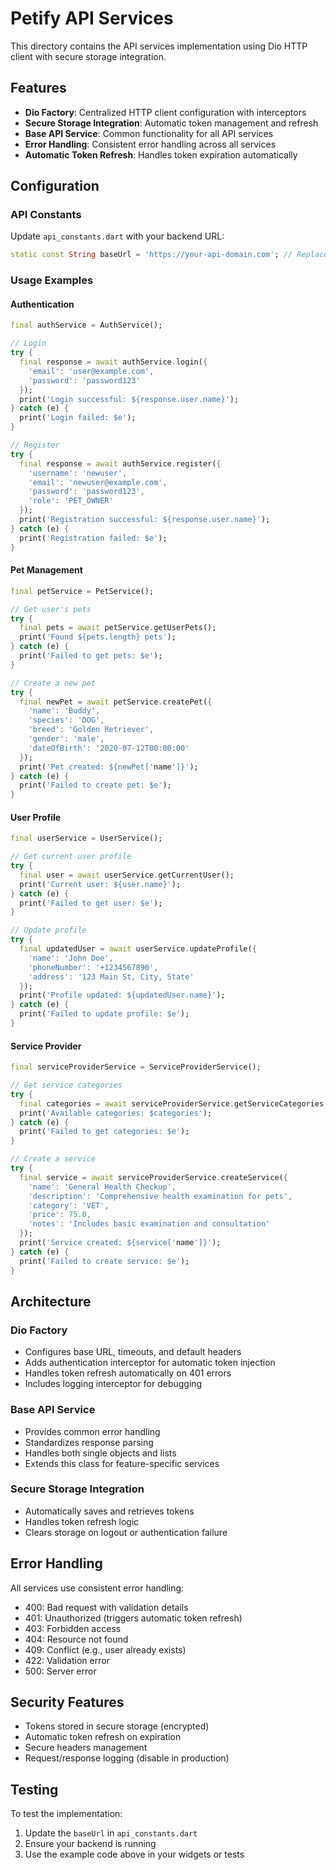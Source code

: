 # Petify API Services

This directory contains the API services implementation using Dio HTTP client with secure storage integration.

## Features

- **Dio Factory**: Centralized HTTP client configuration with interceptors
- **Secure Storage Integration**: Automatic token management and refresh
- **Base API Service**: Common functionality for all API services
- **Error Handling**: Consistent error handling across all services
- **Automatic Token Refresh**: Handles token expiration automatically

## Configuration

### API Constants
Update `api_constants.dart` with your backend URL:

```dart
static const String baseUrl = 'https://your-api-domain.com'; // Replace with your actual API URL
```

### Usage Examples

#### Authentication
```dart
final authService = AuthService();

// Login
try {
  final response = await authService.login({
    'email': 'user@example.com',
    'password': 'password123'
  });
  print('Login successful: ${response.user.name}');
} catch (e) {
  print('Login failed: $e');
}

// Register
try {
  final response = await authService.register({
    'username': 'newuser',
    'email': 'newuser@example.com',
    'password': 'password123',
    'role': 'PET_OWNER'
  });
  print('Registration successful: ${response.user.name}');
} catch (e) {
  print('Registration failed: $e');
}
```

#### Pet Management
```dart
final petService = PetService();

// Get user's pets
try {
  final pets = await petService.getUserPets();
  print('Found ${pets.length} pets');
} catch (e) {
  print('Failed to get pets: $e');
}

// Create a new pet
try {
  final newPet = await petService.createPet({
    'name': 'Buddy',
    'species': 'DOG',
    'breed': 'Golden Retriever',
    'gender': 'male',
    'dateOfBirth': '2020-07-12T00:00:00'
  });
  print('Pet created: ${newPet['name']}');
} catch (e) {
  print('Failed to create pet: $e');
}
```

#### User Profile
```dart
final userService = UserService();

// Get current user profile
try {
  final user = await userService.getCurrentUser();
  print('Current user: ${user.name}');
} catch (e) {
  print('Failed to get user: $e');
}

// Update profile
try {
  final updatedUser = await userService.updateProfile({
    'name': 'John Doe',
    'phoneNumber': '+1234567890',
    'address': '123 Main St, City, State'
  });
  print('Profile updated: ${updatedUser.name}');
} catch (e) {
  print('Failed to update profile: $e');
}
```

#### Service Provider
```dart
final serviceProviderService = ServiceProviderService();

// Get service categories
try {
  final categories = await serviceProviderService.getServiceCategories();
  print('Available categories: $categories');
} catch (e) {
  print('Failed to get categories: $e');
}

// Create a service
try {
  final service = await serviceProviderService.createService({
    'name': 'General Health Checkup',
    'description': 'Comprehensive health examination for pets',
    'category': 'VET',
    'price': 75.0,
    'notes': 'Includes basic examination and consultation'
  });
  print('Service created: ${service['name']}');
} catch (e) {
  print('Failed to create service: $e');
}
```

## Architecture

### Dio Factory
- Configures base URL, timeouts, and default headers
- Adds authentication interceptor for automatic token injection
- Handles token refresh automatically on 401 errors
- Includes logging interceptor for debugging

### Base API Service
- Provides common error handling
- Standardizes response parsing
- Handles both single objects and lists
- Extends this class for feature-specific services

### Secure Storage Integration
- Automatically saves and retrieves tokens
- Handles token refresh logic
- Clears storage on logout or authentication failure

## Error Handling

All services use consistent error handling:
- 400: Bad request with validation details
- 401: Unauthorized (triggers automatic token refresh)
- 403: Forbidden access
- 404: Resource not found
- 409: Conflict (e.g., user already exists)
- 422: Validation error
- 500: Server error

## Security Features

- Tokens stored in secure storage (encrypted)
- Automatic token refresh on expiration
- Secure headers management
- Request/response logging (disable in production)

## Testing

To test the implementation:
1. Update the `baseUrl` in `api_constants.dart`
2. Ensure your backend is running
3. Use the example code above in your widgets or tests
